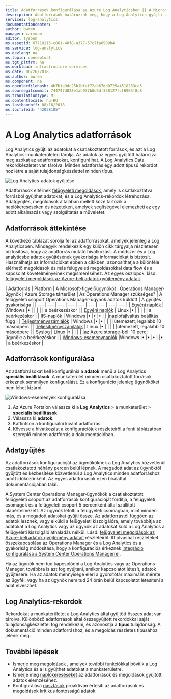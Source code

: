 ```yaml
---
title: Adatforrások konfigurálása az Azure Log Analyticsben |} A Microsoft Docs
description: Adatforrások határozzák meg, hogy a Log Analytics gyűjti az ügynökök és az egyéb kapcsolódó források adatait.  Ez a cikk azt ismerteti, hogyan Log Analytics adatforrásokkal ismerteti konfigurálásuk módját részleteit és a különböző adatforrások elérhető összegzést tartalmaz a fogalmat.
services: log-analytics
documentationcenter: ''
author: bwren
manager: carmonm
editor: tysonn
ms.assetid: 67710115-c861-40f8-a377-57c7fa6909b4
ms.service: log-analytics
ms.devlang: na
ms.topic: conceptual
ms.tgt_pltfrm: na
ms.workload: infrastructure-services
ms.date: 06/26/2018
ms.author: bwren
ms.component: na
ms.openlocfilehash: 4b7b1a9dc25b1bfaf72ab67dd0725a4518263ca5
ms.sourcegitcommit: 744747d828e1ab937b0d6df358127fcf6965f8c8
ms.translationtype: MT
ms.contentlocale: hu-HU
ms.lasthandoff: 08/16/2018
ms.locfileid: "42058105"
---
```

# <a name="data-sources-in-log-analytics"></a>A Log Analytics adatforrások
Log Analytics gyűjti az adatokat a csatlakoztatott források, és azt a Log Analytics-munkaterületen tárolja.  Az adatok az egyes gyűjtött határozza meg azokat az adatforrásokat, konfigurálhat.  A Log Analytics Data rekordkészletet van tárolva.  Minden adatforrás egy adott típusú rekordot hoz létre a saját tulajdonságkészlettel minden típus.

![Log Analytics-adatok gyűjtése](./media/log-analytics-data-sources/overview.png)

Adatforrások eltérnek [felügyeleti megoldások](log-analytics-add-solutions.md), amely is csatlakoztatva forrásból gyűjthet adatokat, és a Log Analytics-rekordok létrehozása.  Adatgyűjtés, megoldások általában mellett közé tartozik a naplókereséseken és nézeteken, amelyek segítségével elemezheti az egy adott alkalmazás vagy szolgáltatás a műveletet.


## <a name="summary-of-data-sources"></a>Adatforrások áttekintése
A következő táblázat sorolja fel az adatforrásokat, amelyek jelenleg a Log Analyticsben.  Mindegyik rendelkezik egy külön cikk tárgyalja részletesen biztosítása, hogy az adatforrás mutató hivatkozást.   A módszer és a Log analyticsbe adatok gyűjtésének gyakorisága információkat is biztosít.  Használhatja az információkat ebben a cikkben, azonosíthatja a különféle elérhető megoldások és más felügyeleti megoldásokkal data flow és a kapcsolat követelményeinek megismeréséhez. Az egyes oszlopok, lásd: [felügyeleti megoldások az Azure-beli adatok gyűjtemény adatait](../monitoring/monitoring-solutions-inventory.md).


| Adatforrás | Platform | A Microsoft-figyelőügynököt | Operations Manager-ügynök | Azure Storage tárterület | Az Operations Manager szükséges? | A felügyeleti csoport Operations Manager-ügynök adatok küldött | A gyűjtés gyakorisága |
| --- | --- | --- | --- | --- | --- | --- | --- | --- |
| [Egyéni naplók](log-analytics-data-sources-custom-logs.md) | Windows |&#8226; |  | |  |  | a beérkezéskor |
| [Egyéni naplók](log-analytics-data-sources-custom-logs.md) | Linux   |&#8226; |  | |  |  | a beérkezéskor |
| [IIS-naplók](log-analytics-data-sources-iis-logs.md) | Windows |&#8226; |&#8226; |&#8226; |  |  |naplófájlváltás beállítás függ |
| [Teljesítményszámlálók](log-analytics-data-sources-performance-counters.md) | Windows |&#8226; |&#8226; |  |  |  |ütemezett, legalább 10 másodperc |
| [Teljesítményszámlálók](log-analytics-data-sources-performance-counters.md) | Linux |&#8226; |  |  |  |  |ütemezett, legalább 10 másodperc |
| [Syslog](log-analytics-data-sources-syslog.md) | Linux |&#8226; |  |  |  |  |az Azure storage-ból: 10 perc; ügynök: a beérkezéskor |
| [Windows-eseménynaplók](log-analytics-data-sources-windows-events.md) |Windows |&#8226; |&#8226; |&#8226; |  |&#8226; | a beérkezéskor |


## <a name="configuring-data-sources"></a>Adatforrások konfigurálása
Az adatforrásokat kell konfigurálnia a **adatok** menü a Log Analytics **speciális beállítások**.  A munkaterület minden csatlakoztatott források érkeznek semmilyen konfigurálást.  Ez a konfiguráció jelenleg ügynököket nem lehet kizárni.

![Windows-események konfigurálása](./media/log-analytics-data-sources/configure-events.png)

1. Az Azure Portalon válassza ki a **Log Analytics** > a munkaterület > **speciális beállítások**.
2. Válassza ki **adatok**.
3. Kattintson a konfigurálni kívánt adatforrás.
4. Kövesse a hivatkozást a konfigurációjuk részleteiről a fenti táblázatban szereplő minden adatforrás a dokumentációban.


## <a name="data-collection"></a>Adatgyűjtés
Az adatforrások konfigurációját az ügynököknek a Log Analytics közvetlenül csatlakoztatott néhány percen belül lépnek.  A megadott adat az ügynöktől gyűjtött és kézbesítése közvetlenül a Log Analytics minden adatforráshoz adott időközönként.  Az egyes adatforrások ezen bírálattal dokumentációjában talál.

A System Center Operations Manager-ügynökök a csatlakoztatott felügyeleti csoport az adatforrások konfigurációját fordítja, a felügyeleti csomagok és a felügyeleti csoport 5 percenként által szállított alapértelmezett.  Az ügynök letölti a felügyeleti csomagban, mint minden más, és a megadott adatokat gyűjti össze. Az adatforrástól függően az adatok lesznek, vagy elküldi a felügyeleti kiszolgálóra, amely továbbítja az adatokat a Log Analytics vagy az ügynök az adatokat küld a Log Analytics a felügyeleti kiszolgáló áthaladás nélkül. Lásd: [felügyeleti megoldások az Azure-beli adatok gyűjtemény adatait](../monitoring/monitoring-solutions-inventory.md) részleteiről.  Itt olvashat részleteket összekapcsolása az Operations Manager és a Log Analytics és a gyakoriság módosítása, hogy a konfigurációs érkeznek [integráció konfigurálása a System Center Operations Managerrel](log-analytics-om-agents.md).

Ha az ügynök nem tud kapcsolódni a Log Analytics vagy az Operations Manager, továbbra is azt fog nyújtani, amikor kapcsolatot létesít, adatok gyűjtésére.  Ha az adatok mennyisége eléri a gyorsítótár maximális mérete az ügyfél, vagy ha az ügynök nem tud 24 órán belül kapcsolatot létesíteni a adat elveszhet.

## <a name="log-analytics-records"></a>Log Analytics-rekordok
Rekordokat a munkaterületet a Log Analytics által gyűjtött összes adat van tárolva.  Különböző adatforrások által összegyűjtött rekordokkal saját tulajdonságkészlettel fog rendelkezni, és azonosítja a **típus** tulajdonság.  A dokumentáció minden adatforráshoz, és a megoldás részletes típusához jelenik meg.

## <a name="next-steps"></a>További lépések
* Ismerje meg [megoldások](../monitoring/monitoring-solutions.md) , amelyek további funkciókkal bővítik a Log Analytics és a is gyűjthet adatokat a munkaterületre.
* Ismerje meg [naplókereséseket](log-analytics-log-searches.md) az adatforrások és megoldások gyűjtött adatok elemzéséhez.  
* Konfigurálása [riasztások](log-analytics-alerts.md) proaktívan értesíti az adatforrások és megoldások kritikus fontosságú adatok.
